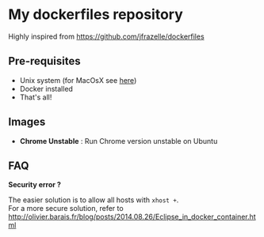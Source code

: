 # My dockerfiles repository

Highly inspired from https://github.com/jfrazelle/dockerfiles

## Pre-requisites

* Unix system (for MacOsX see [here](https://blog.jessfraz.com/posts/docker-containers-on-the-desktop.html))
* Docker installed
* That's all!

## Images

* __Chrome Unstable__ : Run Chrome version unstable on Ubuntu

## FAQ

__Security error ?__

The easier solution is to allow all hosts with `xhost +`.  
For a more secure solution, refer to http://olivier.barais.fr/blog/posts/2014.08.26/Eclipse_in_docker_container.html
